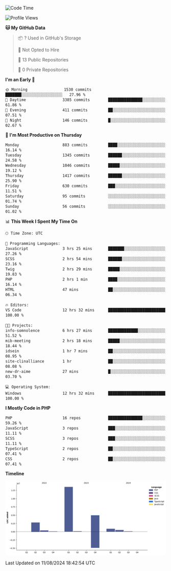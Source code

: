 <!--START_SECTION:waka-->
![Code Time](http://img.shields.io/badge/Code%20Time-1%2C816%20hrs%2032%20mins-blue)

![Profile Views](http://img.shields.io/badge/Profile%20Views-0-blue)

**🐱 My GitHub Data** 

> 📦 ? Used in GitHub's Storage 
 > 
> 🚫 Not Opted to Hire
 > 
> 📜 13 Public Repositories 
 > 
> 🔑 0 Private Repositories 
 > 
**I'm an Early 🐤** 

```text
🌞 Morning                1530 commits        ███████░░░░░░░░░░░░░░░░░░   27.96 % 
🌆 Daytime                3385 commits        ███████████████░░░░░░░░░░   61.86 % 
🌃 Evening                411 commits         ██░░░░░░░░░░░░░░░░░░░░░░░   07.51 % 
🌙 Night                  146 commits         █░░░░░░░░░░░░░░░░░░░░░░░░   02.67 % 
```
📅 **I'm Most Productive on Thursday** 

```text
Monday                   883 commits         ████░░░░░░░░░░░░░░░░░░░░░   16.14 % 
Tuesday                  1345 commits        ██████░░░░░░░░░░░░░░░░░░░   24.58 % 
Wednesday                1046 commits        █████░░░░░░░░░░░░░░░░░░░░   19.12 % 
Thursday                 1417 commits        ██████░░░░░░░░░░░░░░░░░░░   25.90 % 
Friday                   630 commits         ███░░░░░░░░░░░░░░░░░░░░░░   11.51 % 
Saturday                 95 commits          ░░░░░░░░░░░░░░░░░░░░░░░░░   01.74 % 
Sunday                   56 commits          ░░░░░░░░░░░░░░░░░░░░░░░░░   01.02 % 
```


📊 **This Week I Spent My Time On** 

```text
🕑︎ Time Zone: UTC

💬 Programming Languages: 
JavaScript               3 hrs 25 mins       ███████░░░░░░░░░░░░░░░░░░   27.26 % 
SCSS                     2 hrs 54 mins       ██████░░░░░░░░░░░░░░░░░░░   23.16 % 
Twig                     2 hrs 29 mins       █████░░░░░░░░░░░░░░░░░░░░   19.83 % 
PHP                      2 hrs 1 min         ████░░░░░░░░░░░░░░░░░░░░░   16.14 % 
HTML                     47 mins             ██░░░░░░░░░░░░░░░░░░░░░░░   06.34 % 

🔥 Editors: 
VS Code                  12 hrs 32 mins      █████████████████████████   100.00 % 

🐱‍💻 Projects: 
info-somnolence          6 hrs 27 mins       █████████████░░░░░░░░░░░░   51.52 % 
mib-meeting              2 hrs 18 mins       █████░░░░░░░░░░░░░░░░░░░░   18.44 % 
idsein                   1 hr 7 mins         ██░░░░░░░░░░░░░░░░░░░░░░░   08.95 % 
site-clinalliance        1 hr                ██░░░░░░░░░░░░░░░░░░░░░░░   08.08 % 
new-dr-aime              27 mins             █░░░░░░░░░░░░░░░░░░░░░░░░   03.70 % 

💻 Operating System: 
Windows                  12 hrs 32 mins      █████████████████████████   100.00 % 
```

**I Mostly Code in PHP** 

```text
PHP                      16 repos            ███████████████░░░░░░░░░░   59.26 % 
JavaScript               3 repos             ███░░░░░░░░░░░░░░░░░░░░░░   11.11 % 
SCSS                     3 repos             ███░░░░░░░░░░░░░░░░░░░░░░   11.11 % 
TypeScript               2 repos             ██░░░░░░░░░░░░░░░░░░░░░░░   07.41 % 
CSS                      2 repos             ██░░░░░░░░░░░░░░░░░░░░░░░   07.41 % 
```



**Timeline**

![Lines of Code chart](https://raw.githubusercontent.com/tahar-elgunaoui/tahar-elgunaoui/main/assets/bar_graph.png)


 Last Updated on 11/08/2024 18:42:54 UTC
<!--END_SECTION:waka-->
